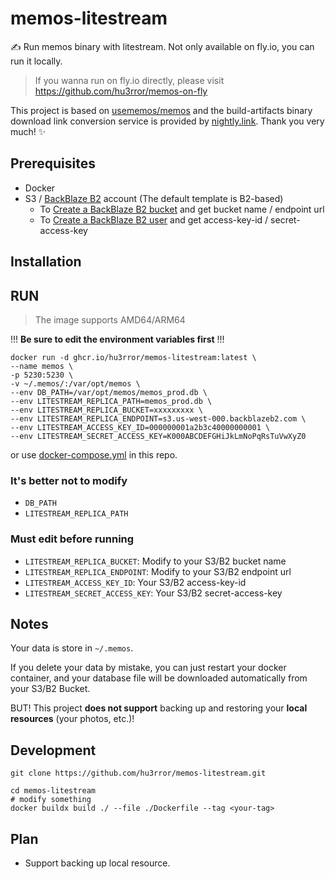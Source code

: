 # memos-litestream
✍️ Run memos binary with litestream. Not only available on fly.io, you can run it locally.
> If you wanna run on fly.io directly, please visit https://github.com/hu3rror/memos-on-fly

This project is based on [usememos/memos](https://github.com/usememos/memos) and the build-artifacts binary download link conversion service is provided by [nightly.link](https://github.com/oprypin/nightly.link). Thank you very much! ✨

## Prerequisites
- Docker
- S3 / [BackBlaze B2](https://www.backblaze.com/) account (The default template is B2-based)
  -  To [Create a BackBlaze B2 bucket](https://litestream.io/guides/backblaze/#create-a-bucket) and get bucket name / endpoint url
  -  To [Create a BackBlaze B2 user](https://litestream.io/guides/backblaze/#create-a-user) and get access-key-id / secret-access-key 

## Installation

## RUN
> The image supports AMD64/ARM64

!!! **Be sure to edit the environment variables first** !!!

```shell
docker run -d ghcr.io/hu3rror/memos-litestream:latest \
--name memos \
-p 5230:5230 \
-v ~/.memos/:/var/opt/memos \
--env DB_PATH=/var/opt/memos/memos_prod.db \
--env LITESTREAM_REPLICA_PATH=memos_prod.db \
--env LITESTREAM_REPLICA_BUCKET=xxxxxxxxx \
--env LITESTREAM_REPLICA_ENDPOINT=s3.us-west-000.backblazeb2.com \
--env LITESTREAM_ACCESS_KEY_ID=000000001a2b3c40000000001 \
--env LITESTREAM_SECRET_ACCESS_KEY=K000ABCDEFGHiJkLmNoPqRsTuVwXyZ0
```

or use [docker-compose.yml](https://github.com/hu3rror/memos-litestream/blob/main/docker-compose.yml) in this repo.

### It's better not to modify
- `DB_PATH`
- `LITESTREAM_REPLICA_PATH`

### Must edit before running
- `LITESTREAM_REPLICA_BUCKET`: Modify to your S3/B2 bucket name
- `LITESTREAM_REPLICA_ENDPOINT`: Modify to your S3/B2 endpoint url
- `LITESTREAM_ACCESS_KEY_ID`: Your S3/B2 access-key-id
- `LITESTREAM_SECRET_ACCESS_KEY`: Your S3/B2 secret-access-key

## Notes
Your data is store in `~/.memos`.

If you delete your data by mistake, you can just restart your docker container, and your database file will be downloaded automatically from your S3/B2 Bucket.

BUT! This project **does not support** backing up and restoring your **local resources** (your photos, etc.)!

## Development

```shell
git clone https://github.com/hu3rror/memos-litestream.git
```

```shell
cd memos-litestream
# modify something
docker buildx build ./ --file ./Dockerfile --tag <your-tag>
```

## Plan
- Support backing up local resource. 
